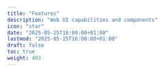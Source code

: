 ```yaml
---
title: "Features"
description: "Web UI capabilities and components"
icon: "star"
date: "2025-05-25T16:00:00+01:00"
lastmod: "2025-05-25T16:00:00+01:00"
draft: false
toc: true
weight: 403
---
```


